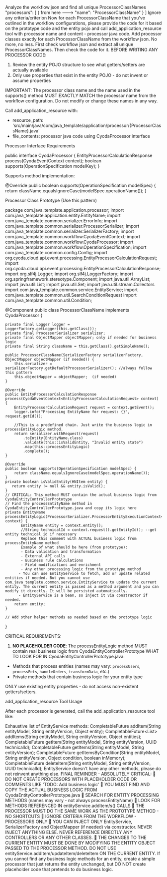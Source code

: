 Analyze the workflow json and find all unique ProcessorClassNames 
        "processors": [ {
     from here --->       "name": "ProcessorClassName" 
          } ]
 Ignore any criteria/criterion 
Now for each ProcessorClassName that you've outlined in the workflow configurations,
please provide the code for it based on the prototype code and the entity pojo and call add_application_resource tool with processor name and content - processor java code.
Add processor classes exactly for each ProcessorClassName from the workflow json. No more, no less.
First check workflow json and extract all unique ProcessorClassNames. Then check the code for it.
BEFORE WRITING ANY PROCESSOR CODE:
1. Review the entity POJO structure to see what getters/setters are actually available
2. Only use properties that exist in the entity POJO - do not invent or assume properties

IMPORTANT: The processor class name and the name used in the supports() method MUST EXACTLY MATCH the processor name from the workflow configuration. Do not modify or change these names in any way.

Call add_application_resource with:
- resource_path: 'src/main/java/com/java_template/application/processor/{ProcessorClassName}.java'
- file_contents: processor java code using CyodaProcessor interface

Processor Interface Requirements

public interface CyodaProcessor {
    EntityProcessorCalculationResponse process(CyodaEventContext<EntityProcessorCalculationRequest> context);
    boolean supports(OperationSpecification modelKey);
}

Supports method implementation:

@Override
public boolean supports(OperationSpecification modelSpec) {
    return className.equalsIgnoreCase(modelSpec.operationName());
}


Processor Class Prototype (Use this pattern)

package com.java_template.application.processor;
import com.java_template.application.entity.EntityName;
import com.java_template.common.serializer.ErrorInfo;
import com.java_template.common.serializer.ProcessorSerializer;
import com.java_template.common.serializer.SerializerFactory;
import com.java_template.common.workflow.CyodaEventContext;
import com.java_template.common.workflow.CyodaProcessor;
import com.java_template.common.workflow.OperationSpecification;
import com.java_template.common.config.Config;
import org.cyoda.cloud.api.event.processing.EntityProcessorCalculationRequest;
import org.cyoda.cloud.api.event.processing.EntityProcessorCalculationResponse;
import org.slf4j.Logger;
import org.slf4j.LoggerFactory;
import org.springframework.stereotype.Component;
import java.util.ArrayList;
import java.util.List;
import java.util.Set;
import java.util.stream.Collectors
import com.java_template.common.service.EntityService;
import com.java_template.common.util.SearchConditionRequest
import com.java_template.common.util.Condition;

@Component
public class ProcessorClassName implements CyodaProcessor {

    private final Logger logger = LoggerFactory.getLogger(this.getClass());
    private final ProcessorSerializer serializer;
    private final ObjectMapper objectMapper; only if needed for business logic
    private final String className = this.getClass().getSimpleName();

    public ProcessorClassName(SerializerFactory serializerFactory, ObjectMapper objectMapper (if needed)) {
        this.serializer = serializerFactory.getDefaultProcessorSerializer(); //always follow this pattern
        this.objectMapper = objectMapper;  (if needed)
    }

    @Override
    public EntityProcessorCalculationResponse process(CyodaEventContext<EntityProcessorCalculationRequest> context) {
        EntityProcessorCalculationRequest request = context.getEvent();
        logger.info("Processing EntityName for request: {}", request.getId());

        //This is a predefined chain. Just write the business logic in processEntityLogic method.
        return serializer.withRequest(request)
            .toEntity(EntityName.class)
            .validate(this::isValidEntity, "Invalid entity state")
            .map(this::processEntityLogic)
            .complete();
    }

    @Override
    public boolean supports(OperationSpecification modelSpec) {
        return className.equalsIgnoreCase(modelSpec.operationName());
    }
    private boolean isValidEntity(HNItem entity) {
       return entity != null && entity.isValid();
    }
    // CRITICAL: This method MUST contain the actual business logic from CyodaEntityControllerPrototype
    // Find the processEntityName method in CyodaEntityControllerPrototype.java and copy its logic here
    private EntityName processEntityLogic(ProcessorSerializer.ProcessorEntityExecutionContext<EntityName> context) {
           EntityName entity = context.entity();
           //String technicalId = context.request().getEntityId(); --get entity technical id if necessary
           Replace this comment with ACTUAL business logic from processEntityName method
           Example of what should be here (from prototype):
           - Data validation and transformation
           - External API calls
           - Business rule calculations
           - Field modifications and enrichment
           - Any other processing logic from the prototype method
          - You can use EntityService to fetch, add or update related entities if needed. But you cannot use com.java_template.common.service.EntityService to update the current entity. The current entity is passed as a method argument and you can modify it directly. It will be persisted automatically.
          - EntityService is a bean, so inject it via constructor if needed.
        return entity;
    }

    // Add other helper methods as needed based on the prototype logic
}

CRITICAL REQUIREMENTS:
1. **NO PLACEHOLDER CODE**: The processEntityLogic method MUST contain real business logic from CyodaEntityControllerPrototype
WHAT TO LOOK FOR IN CyodaEntityControllerPrototype.java:
- Methods that process entities (names may vary: `processUsers`, `processPets`, `handleOrders`, `transformData`, etc.)
- Private methods that contain business logic for your entity type

ONLY use existing entity properties - do not access non-existent getters/setters.


add_application_resource Tool Usage

After each processor is generated, call the add_application_resource tool like:

Exhaustive list of EntityService methods:
CompletableFuture<UUID> addItem(String entityModel, String entityVersion, Object entity);
CompletableFuture<List<UUID>> addItems(String entityModel, String entityVersion, Object entities);
CompletableFuture<ObjectNode> getItem(String entityModel, String entityVersion, UUID technicalId);
CompletableFuture<ArrayNode> getItems(String entityModel, String entityVersion);
CompletableFuture<ArrayNode> getItemsByCondition(String entityModel, String entityVersion, Object condition, boolean inMemory);
CompletableFuture<UUID> deleteItem(String entityModel, String entityVersion, UUID technicalId);
EntityService doesn't have any other methods, please do not reinvent anything else.
FINAL REMINDER - ABSOLUTELY CRITICAL:
🚨 DO NOT CREATE PROCESSORS WITH PLACEHOLDER CODE OR COMMENTS LIKE 'TODO: Add business logic'
🚨 YOU MUST FIND AND COPY THE ACTUAL BUSINESS LOGIC FROM CyodaEntityControllerPrototype.java
🚨 SEARCH FOR ENTITY PROCESSING METHODS (names may vary - not always processEntityName)
🚨 LOOK FOR METHODS REFERENCED IN entityService.addItem/s() CALLS
🚨 THE PROCESSOR MUST DO THE SAME WORK AS THE PROTOTYPE METHOD - NO SHORTCUTS
🚨 IGNORE CRITERIA FROM THE WORKFLOW - PROCESSORS ONLY
🚨 YOU CAN INJECT ONLY EntityService, SerializerFactory and ObjectMapper (if needed) via constructor. NEVER INJECT ANYTHING ELSE. NEVER REFERENCE DIRECTLY ANY CONTROLLERS OR ANY OTHER CLASSES.
🚨 THE CHANGES TO THE CURRENT ENTITY MUST BE DONE BY MODIFYING THE ENTITY OBJECT PASSED TO THE PROCESSOR METHOD. DO NOT USE entityService.addItem/updateItem/deleteItem ON THE CURRENT ENTITY.
If you cannot find any business logic methods for an entity, create a simple processor that just returns the entity unchanged, but DO NOT create placeholder code that pretends to do business logic.
